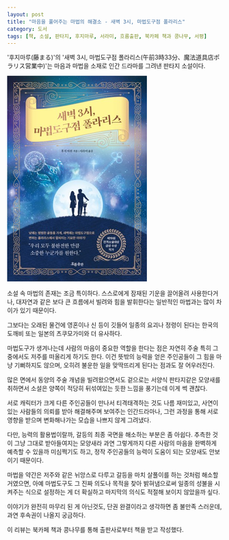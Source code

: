 ```yaml
---
layout: post
title: "마음을 풀어주는 마법의 해결소 - 새벽 3시, 마법도구점 폴라리스"
category: 도서
tags: [책, 소설, 판타지, 후지마루, 서라미, 흐름출판, 북카페 책과 콩나무, 서평]
---
```


'후지마루(藤まる)'의
'새벽 3시, 마법도구점 폴라리스(午前3時33分、魔法道具店ポラリス営業中)'는
마음과 마법을 소재로 인간 드라마를 그려낸 판타지 소설이다.

![표지](/images/gozen-3-ji-33-pun-maho-doguten-polaris-eigyochu-book-h480.jpg)

소설 속 마법의 존재는 조금 특이하다.
스스로에게 잠재된 기운을 끌어올려 사용한다거나,
대자연과 같은 보다 큰 흐름에서 빌려와 힘을 발휘한다는 일반적인 마법과는 많이 차이가 있기 때문이다.

그보다는 오래된 물건에 영혼이나 신 등이 깃들어
일종의 요괴나 정령이 된다는
한국의 도깨비 또는 일본의 츠쿠모가미와 더 유사하다.

마법도구가 생겨나는데 사람의 마음이 중요한 역할을 한다는 점은
자연히 주술 특히 그 중에서도 저주를 떠올리게 하기도 한다.
이건 뜻밖의 능력을 얻은 주인공들이 그 힘을 마냥 기뻐하지도 않으며,
오히려 불운한 일을 맞딱뜨리게 된다는 점과도 잘 어우러진다.

많은 면에서 동양의 주술 개념을 빌려왔으면서도
겉으로는 서양식 판타지같은 모양새를 취하면서
소설은 양쪽이 적당히 뒤섞여있는 듯한 느낌을 풍기는데
이게 썩 괜찮다.

서로 캐릭터가 크게 다른 주인공들이 만나서 티격태격하는 것도 나름 재미있고,
사연이 있는 사람들의 의뢰를 받아 해결해주며 보여주는 인간드라마나,
그런 과정을 통해 서로 영향을 받으며 변화해나가는 모습을 나쁘지 않게 그려냈다.

다만, 능력의 활용법이랄까, 갈등의 최종 국면을 해소하는 부분은 좀 아쉽다.
추측한 것이 그냥 그대로 받아들여지는 모양새라
과연 그렇게까지 다른 사람의 마음을 완벽하게 예측할 수 있을까 미심쩍기도 하고,
정작 주인공들의 능력이 도움이 되는 모양새도 안보이기 때문이다.

마법을 약간은 저주와 같은 뉘앙스로 다루고
갈등을 마치 살풀이를 하는 것처럼 해소할 거였으면,
아예 마법도구도 그 진짜 의도나 목적을 찾아 밝혀냄으로써 일종의 성불을 시켜주는 식으로 설정하는 게
더 확실하고 마지막의 의식도 적절해 보이지 않았을까 싶다.

이야기가 완전히 마무리 된 게 아닌것도, 단권 완결이라고 생각하면 좀 불만족 스러운데,
과연 후속권이 나올지 궁금하다.



<div class="im im-info">
이 리뷰는 북카페 책과 콩나무를 통해 출판사로부터 책을 받고 작성했다.
</div>

